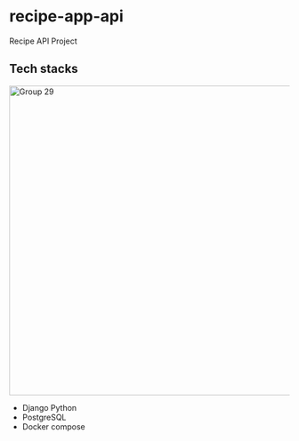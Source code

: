 # recipe-app-api
Recipe API Project


## Tech stacks

<img width="557" alt="Group 29" src="https://user-images.githubusercontent.com/29207172/232734953-656311da-ca27-445d-ac31-6affcbd2eb90.png">

- Django Python
- PostgreSQL
- Docker compose

